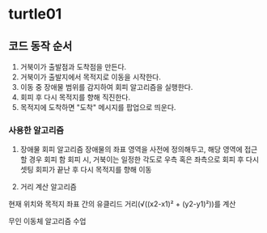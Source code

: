 # turtle01
## 코드 동작 순서
1. 거북이가 출발점과 도착점을 만든다.
2. 거북이가 출발지에서 목적지로 이동을 시작한다.
3. 이동 중 장애물 범위를 감지하여 회피 알고리즘을 실행한다.
4. 회피 후 다시 목적지를 향해 직진한다.
5. 목적지에 도착하면 "도착" 메시지를 팝업으로 띄운다.
### 사용한 알고리즘
1. 장애물 회피 알고리즘
 장애물의 좌표 영역을 사전에 정의해두고, 해당 영역에 접근할 경우 회피 함
회피 시, 거북이는 일정한 각도로 우측 혹은 좌측으로 회피 후 다시 셋팅
회피가 끝난 후 다시 목적지를 향해 이동

2. 거리 계산 알고리즘

현재 위치와 목적지 좌표 간의 유클리드 거리(√((x2-x1)² + (y2-y1)²))를 계산



무인 이동체 알고리즘 수업
